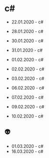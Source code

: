 # c#
- 22.01.2020 - c#
- 28.01.2020 - c#
- 30.01.2020 - c#
- 31.01.2020 - c#

- 01.02.2020 - c#
- 02.02.2020 - c#
- 03.02.2020 - c#
- 06.02.2020 - c#
- 07.02.2020 - c#
- 09.02.2020 - c#
- 10.02.2020 - c#

 :alien:
---

- 01.03.2020 - c#
- 16.03.2020 - c#